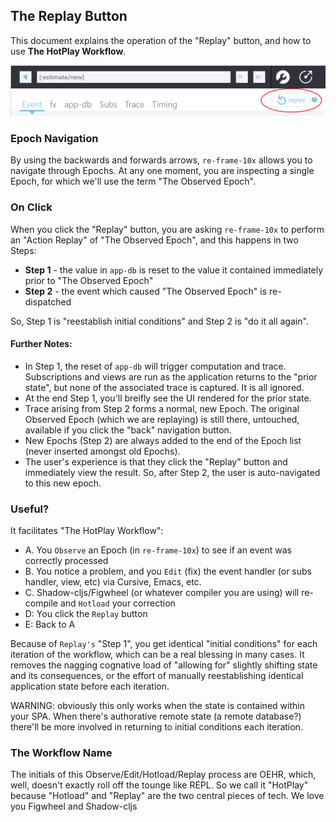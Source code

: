 ## The Replay Button

This document explains the operation of the "Replay" button, and how to use **The HotPlay Workflow**.

![Estim8 demo](/docs/images/replay-button.png)

### Epoch Navigation 

By using the backwards and forwards arrows, `re-frame-10x` allows you to navigate through Epochs.
At any one moment, you are inspecting a single Epoch, for which we'll use the term "The Observed Epoch".

### On Click

When you click the "Replay" button, you are asking `re-frame-10x` to perform
an "Action Replay" of "The Observed Epoch", and this happens in two Steps: 
 - **Step 1** - the value in `app-db` is reset to the value it contained immediately prior to "The Observed Epoch"
 - **Step 2** - the event which caused "The Observed Epoch" is re-dispatched
 
So, Step 1 is "reestablish initial conditions" and Step 2 is "do it all again".

#### Further Notes:
  - In Step 1, the reset of `app-db` will trigger computation and trace.
    Subscriptions and views are run as the application returns to the "prior state", 
    but none of the associated trace is captured. It is all ignored.
  - At the end  Step 1, you'll breifly see the UI rendered for the prior state.
  - Trace arising from Step 2 forms a normal, new Epoch. The original Observed Epoch (which we are replaying) 
    is still there, untouched, available if you click the "back" navigation button. 
  - New Epochs (Step 2) are always added to the end of the Epoch list (never inserted amongst old Epochs). 
  - The user's experience is that they click the "Replay" button 
    and immediately view the result. So, after Step 2, the user is auto-navigated to this new epoch.

### Useful? 

It facilitates "The HotPlay Workflow": 
  - A. You `Observe` an Epoch (in `re-frame-10x`) to see if an event was correctly processed 
  - B. You notice a problem, and you `Edit` (fix) the event handler (or subs handler, view, etc) via Cursive, Emacs, etc.
  - C. Shadow-cljs/Figwheel (or whatever compiler you are using) will re-compile and `Hotload` your correction
  - D: You click the `Replay` button
  - E: Back to A

Because of `Replay's` "Step 1", you get identical "initial conditions" for
each iteration of the workflow, which can be a real blessing in many cases. It removes the nagging 
cognative load of "allowing for" slightly shifting state and its consequences, or
the effort of manually reestablishing identical application state before each iteration.

WARNING: obviously this only works when the state is contained within your SPA. When 
there's authorative remote state (a remote database?) there'll be more involved in 
returning to initial conditions each iteration.

### The Workflow Name

The initials of this Observe/Edit/Hotload/Replay process are OEHR, which, well, doesn't exactly roll off the tounge like REPL.
So we call it "HotPlay" because "Hotload" and "Replay" are the two central pieces of tech. We love you Figwheel and Shadow-cljs

